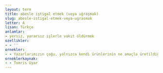 ```yaml
---
layout: term
title: abesle iştigal etmek (veya uğraşmak)
slug: abesle-istigal-etmek-veya-ugrasmak
letter: A
lisan: Türkçe
anlamlar:
- yersiz, yararsız işlerle vakit öldürmek
ozellikler:
- - ''
ornekler:
- - Yazarlarımızın çoğu, yalnızca kendi ürünlerinin ne amaçla üretildiğini sayıp dökerek bir anlamda abesle iştigal ediyorlar.
orneklerkaynak:
- - Tomris Uyar
---
```

